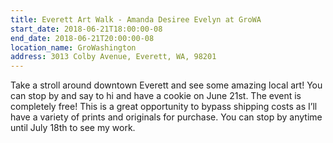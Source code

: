 ```yaml
---
title: Everett Art Walk - Amanda Desiree Evelyn at GroWA
start_date: 2018-06-21T18:00:00-08
end_date: 2018-06-21T20:00:00-08
location_name: GroWashington
address: 3013 Colby Avenue, Everett, WA, 98201
---
```

Take a stroll around downtown Everett and see some amazing local art! You can stop by and say 
to hi and have a cookie on June 21st. The event is completely free! This is a great 
opportunity to bypass shipping costs as I’ll have a variety of prints and originals for 
purchase. You can stop by anytime until July 18th to see my work.
